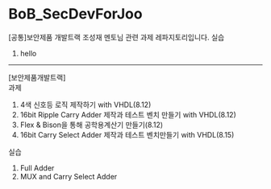 # BoB_SecDevForJoo
[공통]보안제품 개발트랙 조성재 멘토님 관련 과제 레파지토리입니다.
실습  
  1. hello
  
----
[보안제품개발트랙]  
과제  
  1. 4색 신호등 로직 제작하기 with VHDL(8.12)  
  2. 16bit Ripple Carry Adder 제작과 테스트 벤치 만들기 with VHDL(8.12)  
  3. Flex & Bison을 통해 공학용계산기 만들기(8.12)  
  4. 16bit Carry Select Adder 제작과 테스트 벤치만들기 with VHDL(8.15)

실습 
  1. Full Adder
  2. MUX and Carry Select Adder
